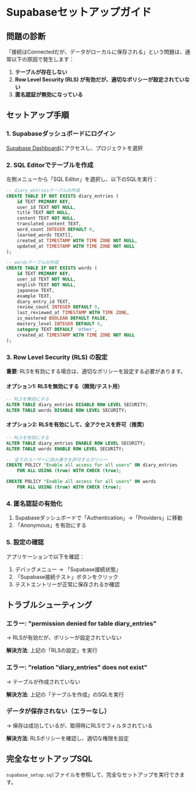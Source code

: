 # Supabaseセットアップガイド

## 問題の診断

「接続はConnectedだが、データがローカルに保存される」という問題は、通常以下の原因で発生します：

1. **テーブルが存在しない**
2. **Row Level Security (RLS) が有効だが、適切なポリシーが設定されていない**
3. **匿名認証が無効になっている**

## セットアップ手順

### 1. Supabaseダッシュボードにログイン
[Supabase Dashboard](https://supabase.com/dashboard)にアクセスし、プロジェクトを選択

### 2. SQL Editorでテーブルを作成
左側メニューから「SQL Editor」を選択し、以下のSQLを実行：

```sql
-- diary_entriesテーブルの作成
CREATE TABLE IF NOT EXISTS diary_entries (
    id TEXT PRIMARY KEY,
    user_id TEXT NOT NULL,
    title TEXT NOT NULL,
    content TEXT NOT NULL,
    translated_content TEXT,
    word_count INTEGER DEFAULT 0,
    learned_words TEXT[],
    created_at TIMESTAMP WITH TIME ZONE NOT NULL,
    updated_at TIMESTAMP WITH TIME ZONE NOT NULL
);

-- wordsテーブルの作成
CREATE TABLE IF NOT EXISTS words (
    id TEXT PRIMARY KEY,
    user_id TEXT NOT NULL,
    english TEXT NOT NULL,
    japanese TEXT,
    example TEXT,
    diary_entry_id TEXT,
    review_count INTEGER DEFAULT 0,
    last_reviewed_at TIMESTAMP WITH TIME ZONE,
    is_mastered BOOLEAN DEFAULT FALSE,
    mastery_level INTEGER DEFAULT 0,
    category TEXT DEFAULT 'other',
    created_at TIMESTAMP WITH TIME ZONE NOT NULL
);
```

### 3. Row Level Security (RLS) の設定

**重要**: RLSを有効にする場合は、適切なポリシーを設定する必要があります。

#### オプション1: RLSを無効にする（開発/テスト用）
```sql
-- RLSを無効にする
ALTER TABLE diary_entries DISABLE ROW LEVEL SECURITY;
ALTER TABLE words DISABLE ROW LEVEL SECURITY;
```

#### オプション2: RLSを有効にして、全アクセスを許可（推奨）
```sql
-- RLSを有効にする
ALTER TABLE diary_entries ENABLE ROW LEVEL SECURITY;
ALTER TABLE words ENABLE ROW LEVEL SECURITY;

-- 全てのユーザーに読み書きを許可するポリシー
CREATE POLICY "Enable all access for all users" ON diary_entries
    FOR ALL USING (true) WITH CHECK (true);

CREATE POLICY "Enable all access for all users" ON words
    FOR ALL USING (true) WITH CHECK (true);
```

### 4. 匿名認証の有効化
1. Supabaseダッシュボードで「Authentication」→「Providers」に移動
2. 「Anonymous」を有効にする

### 5. 設定の確認
アプリケーションで以下を確認：
1. デバッグメニュー → 「Supabase接続状態」
2. 「Supabase接続テスト」ボタンをクリック
3. テストエントリーが正常に保存されるか確認

## トラブルシューティング

### エラー: "permission denied for table diary_entries"
→ RLSが有効だが、ポリシーが設定されていない

**解決方法**: 上記の「RLSの設定」を実行

### エラー: "relation \"diary_entries\" does not exist"
→ テーブルが作成されていない

**解決方法**: 上記の「テーブルを作成」のSQLを実行

### データが保存されない（エラーなし）
→ 保存は成功しているが、取得時にRLSでフィルタされている

**解決方法**: RLSポリシーを確認し、適切な権限を設定

## 完全なセットアップSQL

`supabase_setup.sql`ファイルを参照して、完全なセットアップを実行できます。